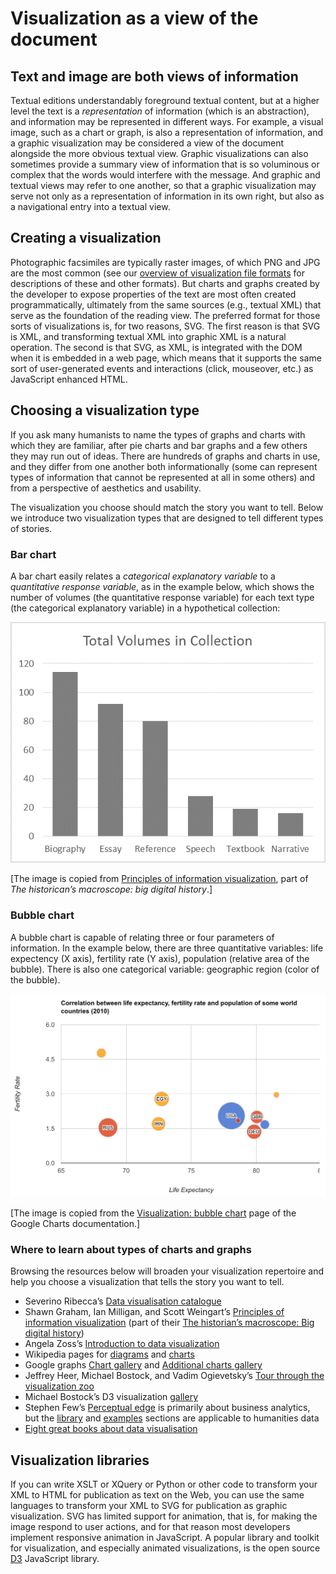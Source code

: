 # Visualization as a view of the document

## Text and image are both views of information

Textual editions understandably foreground textual content, but at a higher level the text is a *representation* of information (which is an abstraction), and information may be represented in different ways. For example, a visual image, such as a chart or graph, is also a representation of information, and a graphic visualization may be considered a view of the document alongside the more obvious textual view. Graphic visualizations can also sometimes provide a summary view of information that is so voluminous or complex that the words would interfere with the message. And graphic and textual views may refer to one another, so that a graphic visualization may serve not only as a representation of information in its own right, but also as a navigational entry into a textual view.

## Creating a visualization

Photographic facsimiles are typically raster images, of which PNG and JPG are the most common (see our [overview of visualization file formats](visualization_formats.md) for descriptions of these and other formats). But charts and graphs created by the developer to expose properties of the text are most often created programmatically, ultimately from the same sources (e.g., textual XML) that serve as the foundation of the reading view. The preferred format for those sorts of visualizations is, for two reasons, SVG. The first reason is that SVG is XML, and transforming textual XML into graphic XML is a natural operation. The second is that SVG, as XML, is integrated with the DOM when it is embedded in a web page, which means that it supports the same sort of user-generated events and interactions (click, mouseover, etc.) as JavaScript enhanced HTML.

## Choosing a visualization type

If you ask many humanists to name the types of graphs and charts with which they are familiar, after pie charts and bar graphs and a few others they may run out of ideas. There are hundreds of graphs and charts in use, and they differ from one another both informationally (some can represent types of information that cannot be represented at all in some others) and from a perspective of aesthetics and usability.

The visualization you choose should match the story you want to tell. Below we introduce two visualization types that are designed to tell different types of stories.

### Bar chart

A bar chart easily relates a *categorical explanatory variable* to a *quantitative response variable*, as in the example below, which shows the number of volumes (the quantitative response variable) for each text type (the categorical explanatory variable) in a hypothetical collection:

<img src="Images/volumesincollbar.png" alt="[Bar graph]"/>

[The image is copied from [Principles of information visualization](http://www.themacroscope.org/?page_id=469), part of *The historican’s macroscope: big digital history*.]

### Bubble chart

A bubble chart is capable of relating three or four parameters of information. In the example below, there are three quantitative variables: life expectency (X axis), fertility rate (Y axis), population (relative area of the bubble). There is also one categorical variable: geographic region (color of the bubble).

<img src="Images/bubble_chart.png" alt="[Bubble chart]"/>

[The image is copied from the [Visualization: bubble chart](https://developers.google.com/chart/interactive/docs/gallery/bubblechart) page of the Google Charts documentation.]

### Where to learn about types of charts and graphs

Browsing the resources below will broaden your visualization repertoire and help you choose a visualization that tells the story you want to tell.

* Severino Ribecca’s [Data
visualisation catalogue](http://www.datavizcatalogue.com/index.html)
* Shawn Graham, Ian Milligan, and Scott Weingart’s [Principles of information
visualization](http://www.themacroscope.org/?page_id=469) (part of their [The historian’s macroscope: Big digital history](http://www.themacroscope.org/))
* Angela Zoss’s [Introduction to data
visualization](http://guides.library.duke.edu/datavis)
* Wikipedia pages for [diagrams](http://en.wikipedia.org/wiki/Diagram) and
[charts](http://en.wikipedia.org/wiki/Chart)
* Google graphs [Chart gallery](https://developers.google.com/chart/interactive/docs/gallery) and [Additional charts gallery](https://developers.google.com/chart/interactive/docs/more_charts)
* Jeffrey Heer, Michael Bostock, and Vadim Ogievetsky’s [Tour through the visualization zoo](https://docs.google.com/file/d/0B2Pu4bcI9HyObHVZellUMW8tWmM/preview?pli=1)
* Michael Bostock’s D3 visualization [gallery](https://github.com/mbostock/d3/wiki/Gallery)
* Stephen Few’s [Perceptual edge](http://www.perceptualedge.com/) is
primarily about business analytics, but the [library](http://www.perceptualedge.com/library.php) and [examples](http://www.perceptualedge.com/examples.php) sections are
applicable to humanities data
* [Eight great books about data visualisation](https://www.tableau.com/about/blog/2013/7/list-books-about-data-visualisation-24182)

## Visualization libraries

If you can write XSLT or XQuery or Python or other code to transform your XML to HTML for publication as text on the Web, you can use the same languages to transform your XML to SVG for publication as graphic visualization. SVG has limited support for animation, that is, for making the image respond to user actions, and for that reason most developers implement responsive animation in JavaScript. A popular library and toolkit for visualization, and especially animated visualizations, is the open source [D3](https://d3js.org/) JavaScript library.